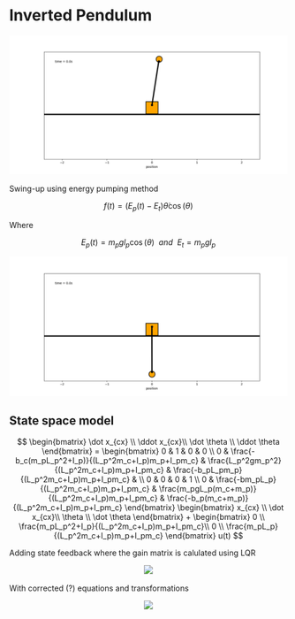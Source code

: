 # Inverted Pendulum

<p align="center">
    <img src="gifs/animation.gif"/>
</p>

Swing-up using energy pumping method

$$
    f(t) = (E_p(t) - E_t)\dot\theta\cos(\theta)
$$

Where

$$
    E_p(t) = m_pgl_p\cos(\theta) ~~ and ~~ E_t = m_pgl_p
$$

<p align="center">
    <img src="gifs/energy_swingup.gif"/>
</p>

## State space model
$$
    \begin{bmatrix}
        \dot x_{cx} \\
        \ddot x_{cx}\\
        \dot \theta \\
        \ddot \theta
    \end{bmatrix}
     = 
    \begin{bmatrix}
        0 & 1 & 0 & 0 \\
        0 & \frac{-b_c(m_pL_p^2+I_p)}{(L_p^2m_c+I_p)m_p+I_pm_c} & \frac{L_p^2gm_p^2}{(L_p^2m_c+I_p)m_p+I_pm_c} & \frac{-b_pL_pm_p}{(L_p^2m_c+I_p)m_p+I_pm_c} & \\
        0 & 0 & 0 & 1 \\
        0 & \frac{-bm_pL_p}{(L_p^2m_c+I_p)m_p+I_pm_c} & \frac{m_pgL_p(m_c+m_p)}{(L_p^2m_c+I_p)m_p+I_pm_c} & \frac{-b_p(m_c+m_p)}{(L_p^2m_c+I_p)m_p+I_pm_c}
    \end{bmatrix}
    \begin{bmatrix}
        x_{cx} \\
        \dot x_{cx}\\
        \theta \\
        \dot \theta
    \end{bmatrix}
    + 
    \begin{bmatrix}
        0 \\
        \frac{m_pL_p^2+I_p}{(L_p^2m_c+I_p)m_p+I_pm_c}\\
        0 \\
        \frac{m_pL_p}{(L_p^2m_c+I_p)m_p+I_pm_c}
    \end{bmatrix}
    u(t)
$$

Adding state feedback where the gain matrix is calulated
using LQR

<p align="center">
    <img src="gifs/inverted_pendulum.gif"/>
</p>

With corrected (?) equations and transformations
<p align="center">
    <img src="gifs/inverted_pendulum_correct.gif"/>
</p>